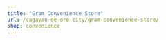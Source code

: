 ```yaml
---
title: "Gram Convenience Store"
url: /cagayan-de-oro-city/gram-convenience-store/
shop: convenience
---
```

